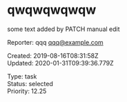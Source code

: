 # qwqwqwqwqw

some text added by PATCH
manual edit

Reporter: qqq <qqq@example.com>  

Created: 2019-08-16T08:31:58Z  
Updated: 2020-01-31T09:39:36.779Z

Type: task  
Status: selected  
Priority: 12.25
